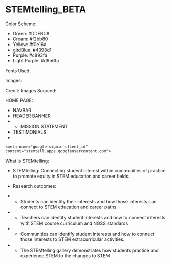# STEMtelling_BETA

Color Scheme:  
- Green: #DDFBC8
- Cream: #f2bb80
- Yellow: #f0e16a
- gitdBlue: #4398d1
- Purple: #c893fa
- Light Purple: #d9b6fa

Fonts Used:


Images:


Credit:
Images Sourced:

HOME PAGE:
- NAVBAR
- HEADER BANNER
- - MISSION STATEMENT
- TESTIMONIALS
- 

<!-- Google ID Client -->
    <meta name="google-signin-client_id" content="stemtell.apps.googleusercontent.com">

What is STEMtelling:
- STEMtelling: Connecting student interest within communities of practice to promote equity in STEM education and career fields

- Research outcomes: 
- - Students can identify their interests and how those interests can connect to STEM education and career paths
- - Teachers can identify student interests and how to connect interests with STEM course curriculum and NGSS standards
- - Communities can identify student interests and how to connect those interests to STEM extracurricular activities.
- - The STEMtelling gallery demonstrates how students practice and experience STEM to the changes to STEM 
